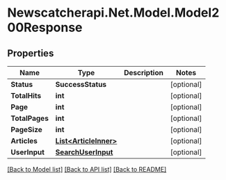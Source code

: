 # Newscatcherapi.Net.Model.Model200Response

## Properties

Name | Type | Description | Notes
------------ | ------------- | ------------- | -------------
**Status** | **SuccessStatus** |  | [optional] 
**TotalHits** | **int** |  | [optional] 
**Page** | **int** |  | [optional] 
**TotalPages** | **int** |  | [optional] 
**PageSize** | **int** |  | [optional] 
**Articles** | [**List&lt;ArticleInner&gt;**](ArticleInner.md) |  | [optional] 
**UserInput** | [**SearchUserInput**](SearchUserInput.md) |  | [optional] 

[[Back to Model list]](../README.md#documentation-for-models) [[Back to API list]](../README.md#documentation-for-api-endpoints) [[Back to README]](../README.md)


